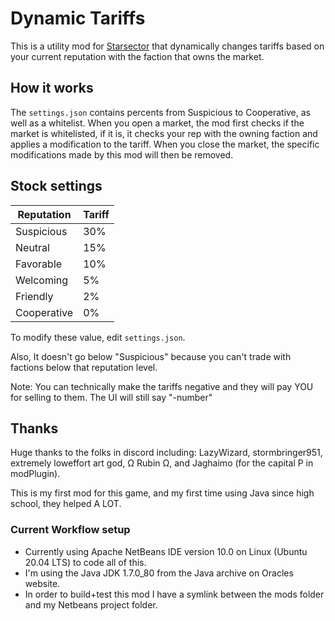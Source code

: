 # Dynamic Tariffs
This is a utility mod for [Starsector](https://fractalsoftworks.com/) that dynamically changes tariffs based on your current reputation with the faction that owns the market.

## How it works
The `settings.json` contains percents from Suspicious to Cooperative, as well as a whitelist.
When you open a market, the mod first checks if the market is whitelisted, if it is, it checks your rep with the owning faction and applies a modification to the tariff.
When you close the market, the specific modifications made by this mod will then be removed.

## Stock settings
Reputation | Tariff
---------|----------
Suspicious | 30%
Neutral | 15%
Favorable | 10%
Welcoming | 5%
Friendly | 2%
Cooperative | 0%

To modify these value, edit `settings.json`.

Also, It doesn't go below "Suspicious" because you can't trade with factions below that reputation level.

Note: You can technically make the tariffs negative and they will pay YOU for selling to them. The UI will still say "-number"

## Thanks
Huge thanks to the folks in discord including: LazyWizard, stormbringer951, extremely loweffort art god, Ω Rubin Ω, and Jaghaimo (for the capital P in modPlugin).

This is my first mod for this game, and my first time using Java since high school, they helped A LOT.

### Current Workflow setup
* Currently using Apache NetBeans IDE version 10.0 on Linux (Ubuntu 20.04 LTS) to code all of this.
* I'm using the Java JDK 1.7.0_80 from the Java archive on Oracles website.
* In order to build+test this mod I have a symlink between the mods folder and my Netbeans project folder.
